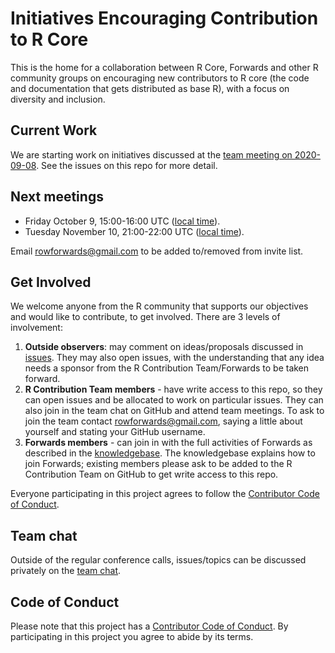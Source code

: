 # Initiatives Encouraging Contribution to R Core

This is the home for a collaboration between R Core, Forwards and other R community groups on encouraging new contributors to R core (the code and documentation that gets distributed as base R), with a focus on diversity and inclusion.

## Current Work

We are starting work on initiatives discussed at the [team meeting on 2020-09-08](https://github.com/forwards/rcontribution/blob/master/team_minutes/2020-09-08.md). See the issues on this repo for more detail.

## Next meetings

- Friday October 9, 15:00-16:00 UTC ([local time](https://arewemeetingyet.com/London/2020-10-09/15:00/On-ramps%20to%20R%20core)).
- Tuesday November 10, 21:00-22:00 UTC ([local time](https://arewemeetingyet.com/London/2020-11-10/22:00/On-ramps%20to%20R%20core)).

Email rowforwards@gmail.com to be added to/removed from invite list.

## Get Involved

We welcome anyone from the R community that supports our objectives and would like to contribute, to get involved. There are 3 levels of involvement:

1. **Outside observers**: may comment on ideas/proposals discussed in [issues](https://github.com/forwards/rcontribution/issues). They may also open issues, with the understanding that any idea needs a sponsor from the R Contribution Team/Forwards to be taken forward.
2. **R Contribution Team members** - have write access to this repo, so they can open issues and be allocated to work on particular issues. They can also join in the team chat on GitHub and attend team meetings. To ask to join the team contact rowforwards@gmail.com, saying a little about yourself and stating your GitHub username.
3. **Forwards members** - can join in with the full activities of Forwards as described in the [knowledgebase](https://github.com/forwards/knowledgebase). The knowledgebase explains how to join Forwards; existing members please ask to be added to the R Contribution Team on GitHub to get write access to this repo.

Everyone participating in this project agrees to follow the [Contributor Code of Conduct](https://github.com/forwards/rcontribution/blob/master/CONDUCT.md).

## Team chat

Outside of the regular conference calls, issues/topics can be discussed privately on the [team chat](https://github.com/orgs/forwards/teams/r-core-contribution).

## Code of Conduct

Please note that this project has a [Contributor Code of Conduct](https://github.com/forwards/rcontribution/blob/master/CONDUCT.md).
By participating in this project you agree to abide by its terms.
